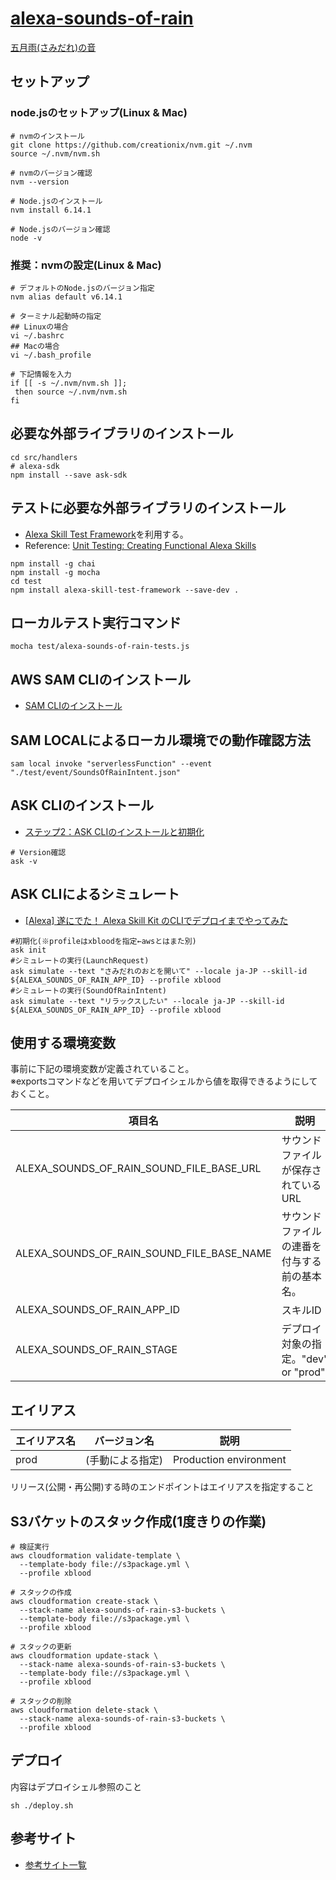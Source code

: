 # [alexa-sounds-of-rain](https://github.com/x-blood/alexa-sounds-of-rain)
[五月雨(さみだれ)の音](https://www.amazon.co.jp/dp/B07DVVJ8KC)  

## セットアップ
### node.jsのセットアップ(Linux & Mac)
```
# nvmのインストール
git clone https://github.com/creationix/nvm.git ~/.nvm
source ~/.nvm/nvm.sh

# nvmのバージョン確認
nvm --version

# Node.jsのインストール
nvm install 6.14.1

# Node.jsのバージョン確認
node -v
```

### 推奨：nvmの設定(Linux & Mac)
```
# デフォルトのNode.jsのバージョン指定
nvm alias default v6.14.1

# ターミナル起動時の指定
## Linuxの場合
vi ~/.bashrc
## Macの場合
vi ~/.bash_profile

# 下記情報を入力
if [[ -s ~/.nvm/nvm.sh ]];
 then source ~/.nvm/nvm.sh
fi
```

## 必要な外部ライブラリのインストール
```
cd src/handlers
# alexa-sdk
npm install --save ask-sdk
```

## テストに必要な外部ライブラリのインストール
- [Alexa Skill Test Framework](https://github.com/BrianMacIntosh/alexa-skill-test-framework)を利用する。
- Reference: [Unit Testing: Creating Functional Alexa Skills](https://developer.amazon.com/ja/blogs/alexa/post/35bdad3d-57c8-4623-88c6-815540697af5/unit-testing-create-functional-alexa-skills)  
```
npm install -g chai
npm install -g mocha
cd test
npm install alexa-skill-test-framework --save-dev .
```

## ローカルテスト実行コマンド
```
mocha test/alexa-sounds-of-rain-tests.js
```

## AWS SAM CLIのインストール
- [SAM CLIのインストール](https://docs.aws.amazon.com/ja_jp/lambda/latest/dg/sam-cli-requirements.html)

## SAM LOCALによるローカル環境での動作確認方法
```
sam local invoke "serverlessFunction" --event "./test/event/SoundsOfRainIntent.json"
```

## ASK CLIのインストール
- [ステップ2：ASK CLIのインストールと初期化](https://developer.amazon.com/ja/docs/smapi/quick-start-alexa-skills-kit-command-line-interface.html#step-2-install-and-initialize-ask-cli)
```
# Version確認
ask -v
```

## ASK CLIによるシミュレート
- [[Alexa] 遂にでた！ Alexa Skill Kit のCLIでデプロイまでやってみた](https://dev.classmethod.jp/cloud/ask-cli/)
```
#初期化(※profileはxbloodを指定←awsとはまた別)
ask init
#シミュレートの実行(LaunchRequest)
ask simulate --text "さみだれのおとを開いて" --locale ja-JP --skill-id ${ALEXA_SOUNDS_OF_RAIN_APP_ID} --profile xblood
#シミュレートの実行(SoundOfRainIntent)
ask simulate --text "リラックスしたい" --locale ja-JP --skill-id ${ALEXA_SOUNDS_OF_RAIN_APP_ID} --profile xblood
```

## 使用する環境変数
事前に下記の環境変数が定義されていること。  
※exportsコマンドなどを用いてデプロイシェルから値を取得できるようにしておくこと。

| 項目名 | 説明 |
----|----
| ALEXA_SOUNDS_OF_RAIN_SOUND_FILE_BASE_URL | サウンドファイルが保存されているURL |
| ALEXA_SOUNDS_OF_RAIN_SOUND_FILE_BASE_NAME | サウンドファイルの連番を付与する前の基本名。 |
| ALEXA_SOUNDS_OF_RAIN_APP_ID | スキルID |
| ALEXA_SOUNDS_OF_RAIN_STAGE | デプロイ対象の指定。"dev" or "prod" |

## エイリアス
| エイリアス名 | バージョン名 | 説明 |
---- | ---- | ----
| prod | (手動による指定) | Production environment |

リリース(公開・再公開)する時のエンドポイントはエイリアスを指定すること

## S3バケットのスタック作成(1度きりの作業)
```
# 検証実行
aws cloudformation validate-template \
  --template-body file://s3package.yml \
  --profile xblood

# スタックの作成
aws cloudformation create-stack \
  --stack-name alexa-sounds-of-rain-s3-buckets \
  --template-body file://s3package.yml \
  --profile xblood

# スタックの更新
aws cloudformation update-stack \
  --stack-name alexa-sounds-of-rain-s3-buckets \
  --template-body file://s3package.yml \
  --profile xblood

# スタックの削除
aws cloudformation delete-stack \
  --stack-name alexa-sounds-of-rain-s3-buckets \
  --profile xblood
```
## デプロイ
内容はデプロイシェル参照のこと
```
sh ./deploy.sh
```

## 参考サイト
- [参考サイト一覧](./docs/reference.md)
